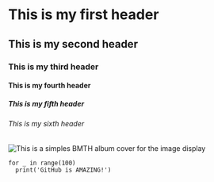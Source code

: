 # This is my first header

## This is my second header

### This is my third header

#### This is my fourth header

##### This is my fifth header

###### This is my sixth header

![This is a simples BMTH album cover for the image display](https://ia801301.us.archive.org/9/items/BMTH-TTS/Bring%20Me%20the%20Horizon%20-%20That%27s%20the%20Spirit%20%282015%29%20FLAC/folder.jpg?cnt=0)

```
for _ in range(100)
  print('GitHub is AMAZING!')
```
